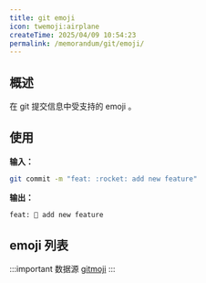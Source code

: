 ```yaml
---
title: git emoji
icon: twemoji:airplane
createTime: 2025/04/09 10:54:23
permalink: /memorandum/git/emoji/
---
```


## 概述

在 git 提交信息中受支持的 emoji 。

## 使用

__输入：__

```sh
git commit -m "feat: :rocket: add new feature"
```

__输出：__

```txt
feat: 🚀 add new feature
```

## emoji 列表

:::important 数据源 [gitmoji](https://github.com/carloscuesta/gitmoji)
:::

<script setup>
import Gitmoji from '~theme/components/Gitmoji.vue'
</script>

<Gitmoji />
